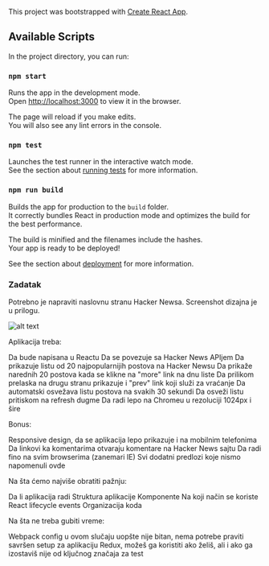 This project was bootstrapped with [Create React App](https://github.com/facebook/create-react-app).

## Available Scripts

In the project directory, you can run:

### `npm start`

Runs the app in the development mode.<br>
Open [http://localhost:3000](http://localhost:3000) to view it in the browser.

The page will reload if you make edits.<br>
You will also see any lint errors in the console.

### `npm test`

Launches the test runner in the interactive watch mode.<br>
See the section about [running tests](https://facebook.github.io/create-react-app/docs/running-tests) for more information.

### `npm run build`

Builds the app for production to the `build` folder.<br>
It correctly bundles React in production mode and optimizes the build for the best performance.

The build is minified and the filenames include the hashes.<br>
Your app is ready to be deployed!

See the section about [deployment](https://facebook.github.io/create-react-app/docs/deployment) for more information.

### Zadatak

Potrebno je napraviti naslovnu stranu Hacker Newsa. Screenshot dizajna je u prilogu.

![alt text](<https://cms.jotform.com/uploads/image_upload/image_upload/global/86342_hackernews%20(1).png>)

Aplikacija treba:

Da bude napisana u Reactu
Da se povezuje sa Hacker News APIjem
Da prikazuje listu od 20 najpopularnijih postova na Hacker Newsu
Da prikaže narednih 20 postova kada se klikne na "more" link na dnu liste
Da prilikom prelaska na drugu stranu prikazuje i "prev" link koji služi za vraćanje
Da automatski osvežava listu postova na svakih 30 sekundi
Da osveži listu pritiskom na refresh dugme
Da radi lepo na Chromeu u rezoluciji 1024px i šire

Bonus:

Responsive design, da se aplikacija lepo prikazuje i na mobilnim telefonima
Da linkovi ka komentarima otvaraju komentare na Hacker News sajtu
Da radi fino na svim browserima (zanemari IE)
Svi dodatni predlozi koje nismo napomenuli ovde

Na šta ćemo najviše obratiti pažnju:

Da li aplikacija radi
Struktura aplikacije
Komponente
Na koji način se koriste React lifecycle events
Organizacija koda

Na šta ne treba gubiti vreme:

Webpack config u ovom slučaju uopšte nije bitan, nema potrebe praviti savršen setup za aplikaciju
Redux, možeš ga koristiti ako želiš, ali i ako ga izostaviš nije od ključnog značaja za test
